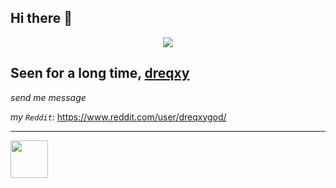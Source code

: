 ## Hi there 👋
<p align="center">
<img src="https://count.getloli.com/@dreqxygod?name=dreqxygod&theme=gelbooru-h&padding=7&offset=0&align=center&scale=1&pixelated=1&darkmode=auto"/>
</p>

## Seen for a long time, [dreqxy](https://github.com/dreqxyonion)
*send me message*

*my ``Reddit``:* https://www.reddit.com/user/dreqxygod/
___
<img src="https://github.githubassets.com/assets/mona-loading-dark-7701a7b97370.gif" width="60"/>

  
